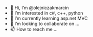 - 👋 Hi, I’m @olejniczakmarcin
- 👀 I’m interested in c#, c++, python
- 🌱 I’m currently learning asp.net MVC
- 💞️ I’m looking to collaborate on ...
- 📫 How to reach me ...

<!---
olejniczakmarcin/olejniczakmarcin is a ✨ special ✨ repository because its `README.md` (this file) appears on your GitHub profile.
You can click the Preview link to take a look at your changes.
--->
